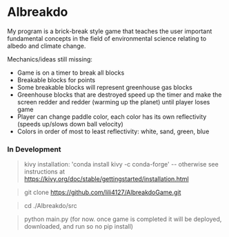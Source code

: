 # Albreakdo

My program is a brick-break style game that teaches the user important fundamental concepts in the field of environmental science relating to albedo and climate change.

Mechanics/ideas still missing:

- Game is on a timer to break all blocks
- Breakable blocks for points
- Some breakable blocks will represent greenhouse gas blocks
- Greenhouse blocks that are destroyed speed up the timer and make the screen redder and redder (warming up the planet) until player loses game
- Player can change paddle color, each color has its own reflectivity (speeds up/slows down ball velocity)
- Colors in order of most to least reflectivity: white, sand, green, blue
### In Development

> kivy installation: 'conda install kivy -c conda-forge' -- otherwise see instructions at https://kivy.org/doc/stable/gettingstarted/installation.html


> git clone https://github.com/lili4127/AlbreakdoGame.git


> cd ./Albreakdo/src


> python main.py (for now. once game is completed it will be deployed, downloaded, and run so no pip install)
    
